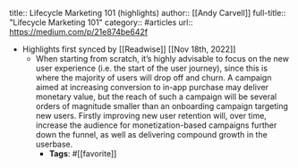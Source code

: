 title:: Lifecycle Marketing 101 (highlights)
author:: [[Andy Carvell]]
full-title:: "Lifecycle Marketing 101"
category:: #articles
url:: https://medium.com/p/21e874be642f

- Highlights first synced by [[Readwise]] [[Nov 18th, 2022]]
	- When starting from scratch, it’s highly advisable to focus on the new user experience (i.e. the start of the user journey), since this is where the majority of users will drop off and churn. A campaign aimed at increasing conversion to in-app purchase may deliver monetary value, but the reach of such a campaign will be several orders of magnitude smaller than an onboarding campaign targeting new users. Firstly improving new user retention will, over time, increase the audience for monetization-based campaigns further down the funnel, as well as delivering compound growth in the userbase.
		- **Tags**: #[[favorite]]